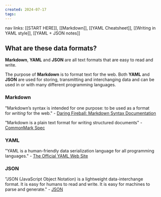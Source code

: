```yaml
---
created: 2024-07-17
tags:
---
```

nav links: [[START HERE]], [[Markdown]], [[YAML Cheatsheet]], [[Writing in YAML style]], [[YAML + JSON notes]]

## What are these data formats?

**Markdown**, **YAML** and **JSON** are all text formats that are easy to read and write.

The purpose of **Markdown** is to format text for the web. Both **YAML** and **JSON** are used for storing, transmitting and interchanging data and can be used in or with many different programming languages.

### Markdown

"Markdown’s syntax is intended for one purpose: to be used as a format for _writing_ for the web." - [Daring Fireball: Markdown Syntax Documentation](https://daringfireball.net/projects/markdown/syntax)

"Markdown is a plain text format for writing structured documents" - [CommonMark Spec](https://spec.commonmark.org/0.31.2/)

### YAML

"YAML is a human-friendly data serialization language for all programming languages." - [The Official YAML Web Site](https://yaml.org/)

### JSON

"JSON (JavaScript Object Notation) is a lightweight data-interchange format. It is easy for humans to read and write. It is easy for machines to parse and generate." - [JSON](https://www.json.org/json-en.html)

